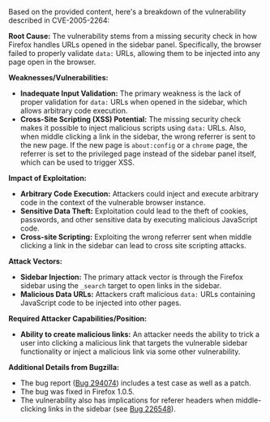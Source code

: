 Based on the provided content, here's a breakdown of the vulnerability described in CVE-2005-2264:

**Root Cause:**
The vulnerability stems from a missing security check in how Firefox handles URLs opened in the sidebar panel. Specifically, the browser failed to properly validate `data:` URLs, allowing them to be injected into any page open in the browser.

**Weaknesses/Vulnerabilities:**
- **Inadequate Input Validation:** The primary weakness is the lack of proper validation for `data:` URLs when opened in the sidebar, which allows arbitrary code execution.
- **Cross-Site Scripting (XSS) Potential:**  The missing security check makes it possible to inject malicious scripts using `data:` URLs. Also, when middle clicking a link in the sidebar, the wrong referrer is sent to the new page. If the new page is `about:config` or a `chrome` page, the referrer is set to the privileged page instead of the sidebar panel itself, which can be used to trigger XSS.

**Impact of Exploitation:**
- **Arbitrary Code Execution:** Attackers could inject and execute arbitrary code in the context of the vulnerable browser instance.
- **Sensitive Data Theft:**  Exploitation could lead to the theft of cookies, passwords, and other sensitive data by executing malicious JavaScript code.
- **Cross-site Scripting:** Exploiting the wrong referrer sent when middle clicking a link in the sidebar can lead to cross site scripting attacks.

**Attack Vectors:**
- **Sidebar Injection:** The primary attack vector is through the Firefox sidebar using the `_search` target to open links in the sidebar.
- **Malicious Data URLs:** Attackers craft malicious `data:` URLs containing JavaScript code to be injected into other pages.

**Required Attacker Capabilities/Position:**
-   **Ability to create malicious links:** An attacker needs the ability to trick a user into clicking a malicious link that targets the vulnerable sidebar functionality or inject a malicious link via some other vulnerability.

**Additional Details from Bugzilla:**
-  The bug report ([Bug 294074](https://bugzilla.mozilla.org/show_bug.cgi?id=294074)) includes a test case as well as a patch.
-  The bug was fixed in Firefox 1.0.5.
-  The vulnerability also has implications for referer headers when middle-clicking links in the sidebar (see [Bug 226548](https://bugzilla.mozilla.org/show_bug.cgi?id=226548)).